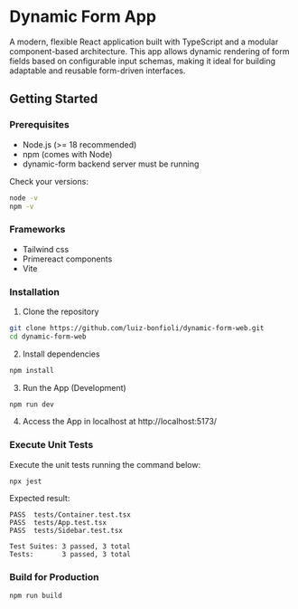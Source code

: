 # Dynamic Form App

A modern, flexible React application built with TypeScript and a modular component-based architecture. This app allows
dynamic rendering of form fields based on configurable input schemas, making it ideal for building adaptable and
reusable form-driven interfaces.

## Getting Started

### Prerequisites

- Node.js (>= 18 recommended)
- npm (comes with Node)
- dynamic-form backend server must be running

Check your versions:

```bash
node -v
npm -v
```

### Frameworks 

- Tailwind css
- Primereact components
- Vite

### Installation

1. Clone the repository

```bash
git clone https://github.com/luiz-bonfioli/dynamic-form-web.git
cd dynamic-form-web
```

2. Install dependencies

```bash
npm install
```

3. Run the App (Development)

```bash
npm run dev
```

4. Access the App in localhost at http://localhost:5173/

### Execute Unit Tests
Execute the unit tests running the command below:
```shell
npx jest
```
Expected result:
```
PASS  tests/Container.test.tsx
PASS  tests/App.test.tsx
PASS  tests/Sidebar.test.tsx

Test Suites: 3 passed, 3 total
Tests:       3 passed, 3 total
```

### Build for Production

```bash
npm run build
```